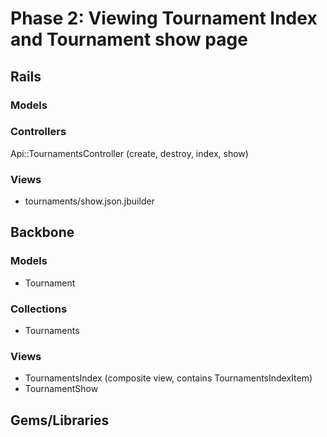 # Phase 2: Viewing Tournament Index and Tournament show page

## Rails
### Models

### Controllers
Api::TournamentsController (create, destroy, index, show)

### Views
* tournaments/show.json.jbuilder

## Backbone
### Models
* Tournament

### Collections
* Tournaments

### Views
* TournamentsIndex (composite view, contains TournamentsIndexItem)
* TournamentShow

## Gems/Libraries

